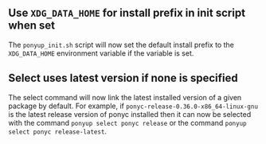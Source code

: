 ## Use `XDG_DATA_HOME` for install prefix in init script when set

The `ponyup_init.sh` script will now set the default install prefix to the `XDG_DATA_HOME` environment variable if the variable is set.

## Select uses latest version if none is specified

The select command will now link the latest installed version of a given package by default. For example, if `ponyc-release-0.36.0-x86_64-linux-gnu` is the latest release version of ponyc installed then it can now be selected with the command `ponyup select ponyc release` or the command `ponyup select ponyc release-latest`.
